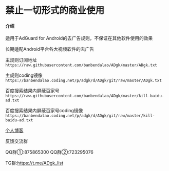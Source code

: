 # 禁止一切形式的商业使用
#### 介绍
适用于AdGuard for Android的去广告规则，不保证在其他软件使用的效果

长期适配Android平台各大视频软件的去广告

主规则订阅地址
`https://raw.githubusercontent.com/banbendalao/ADgk/master/ADgk.txt`

主规则coding镜像
`https://banbendalao.coding.net/p/adgk/d/ADgk/git/raw/master/ADgk.txt`

百度搜索结果内屏蔽百家号
`https://raw.githubusercontent.com/banbendalao/ADgk/master/kill-baidu-ad.txt`

百度搜索结果内屏蔽百家号coding镜像
`https://banbendalao.coding.net/p/adgk/d/ADgk/git/raw/master/kill-baidu-ad.txt`

[个人博客](https://www.adgk.net)

反馈交流群

QQ群①:875865300
QQ群②:723295076

TG群:https://t.me/ADgk_list